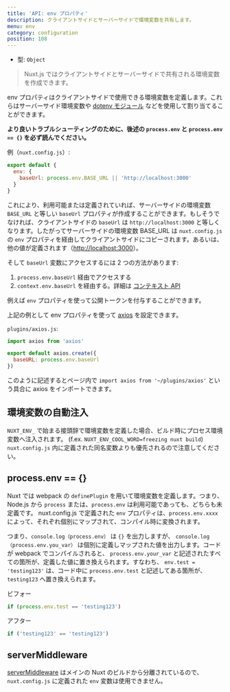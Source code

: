 ```yaml
---
title: 'API: env プロパティ'
description: クライアントサイドとサーバーサイドで環境変数を共有します。
menu: env
category: configuration
position: 108
---
```


- 型: `Object`

> Nuxt.js ではクライアントサイドとサーバーサイドで共有される環境変数を作成できます。

env プロパティはクライアントサイドで使用できる環境変数を定義します。これらはサーバーサイド環境変数や [dotenv モジュール](https://github.com/nuxt-community/dotenv-module) などを使用して割り当てることができます。

**より良いトラブルシューティングのために、後述の `process.env` と `process.env == {}` を必ず読んでください。**

例（`nuxt.config.js`）:

```js
export default {
  env: {
    baseUrl: process.env.BASE_URL || 'http://localhost:3000'
  }
}
```

これにより、利用可能または定義されていれば、サーバーサイドの環境変数 `BASE_URL` と等しい `baseUrl` プロパティが作成することができます。もしそうでなければ、クライアントサイドの `baseUrl` は `http://localhost:3000` と等しくなります。したがってサーバーサイドの環境変数 BASE_URL は `nuxt.config.js` の `env` プロパティを経由してクライアントサイドにコピーされます。あるいは、他の値が定義されます（[http://localhost:3000](http://localhost:3000)）。

そして `baseUrl` 変数にアクセスするには 2 つの方法があります:

1. `process.env.baseUrl` 経由でアクセスする
2. `context.env.baseUrl` を経由する。詳細は [コンテキスト API](/api/context)

例えば `env` プロパティを使って公開トークンを付与することができます。

上記の例として env プロパティを使って [axios](https://github.com/mzabriskie/axios) を設定できます。

`plugins/axios.js`:

```js
import axios from 'axios'

export default axios.create({
  baseURL: process.env.baseUrl
})
```

このように記述するとページ内で `import axios from '~/plugins/axios'` という具合に axios をインポートできます。

## 環境変数の自動注入

`NUXT_ENV_` で始まる接頭辞で環境変数を定義した場合、ビルド時にプロセス環境変数へ注入されます。 (f.ex. `NUXT_ENV_COOL_WORD=freezing nuxt build`) `nuxt.config.js` 内に定義された同名変数よりも優先されるので注意してください。

## process.env == {}

Nuxt では webpack の `definePlugin` を用いて環境変数を定義します。つまり、Node.js から `process` または、`process.env` は利用可能であっても、どちらも未定義です。 nuxt.config.js で定義された `env` プロパティは、`process.env.xxxx` によって、それぞれ個別にマップされて、コンパイル時に変換されます。

つまり、`console.log（process.env）` は `{}` を出力しますが、 `console.log（process.env.you_var）` は個別に定義しマップされた値を出力します。コードが webpack でコンパイルされると、 `process.env.your_var` と記述されたすべての箇所が、定義した値に置き換えられます。すなわち、 `env.test = 'testing123'` は、コード中に `process.env.test` と記述してある箇所が、`testing123` へ置き換えられます。

ビフォー

```js
if (process.env.test == 'testing123')
```

アフター

```js
if ('testing123' == 'testing123')
```

## serverMiddleware

[serverMiddleware](/api/configuration-servermiddleware) はメインの Nuxt のビルドから分離されているので、`nuxt.config.js` に定義された `env` 変数は使用できません。
